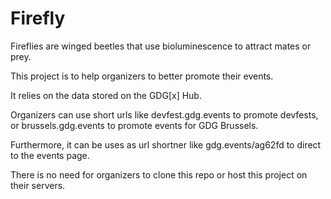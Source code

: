 Firefly
=======
Fireflies are winged beetles that use bioluminescence to attract mates or prey.

This project is to help organizers to better promote their events.

It relies on the data stored on the GDG[x] Hub.

Organizers can use short urls like devfest.gdg.events to promote devfests, or brussels.gdg.events to 
promote events for GDG Brussels.

Furthermore, it can be uses as url shortner like gdg.events/ag62fd to direct to the events page.

There is no need for organizers to clone this repo or host this project on their servers.

